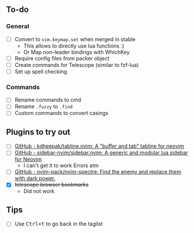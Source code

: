## To-do

### General
- [ ] Convert to `vim.keymap.set` when merged in stable
  - This allows to directly use lua functions :)
  - Or Map non-leader bindings with WhichKey
- [ ] Require config files from packer object
- [ ] Create commands for Telescope (similar to fzf-lua)
- [ ] Set up spell checking

### Commands
- [ ] Rename commands to cmd 
- [ ] Rename `.fuzzy` to `.find`
- [ ] Custom commands to convert casings

## Plugins to try out
- [ ] [GitHub - kdheepak/tabline.nvim: A "buffer and tab" tabline for neovim](https://github.com/kdheepak/tabline.nvim)
- [ ] [GitHub - sidebar-nvim/sidebar.nvim: A generic and modular lua sidebar for Neovim](https://github.com/sidebar-nvim/sidebar.nvim)
	- I can't get it to work Errors atm
- [ ] [GitHub - nvim-pack/nvim-spectre: Find the enemy and replace them with dark power.](https://github.com/nvim-pack/nvim-spectre)
- [x] ~~telescope browser bookmarks~~
	- Did not work

## Tips
- [ ] Use <kbd>Ctrl+t</kbd> to go back in the taglist

